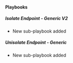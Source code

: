 
#### Playbooks
##### Isolate Endpoint - Generic V2
- New sub-playbook added
##### Unisolate Endpoint - Generic
- New sub-playbook added
